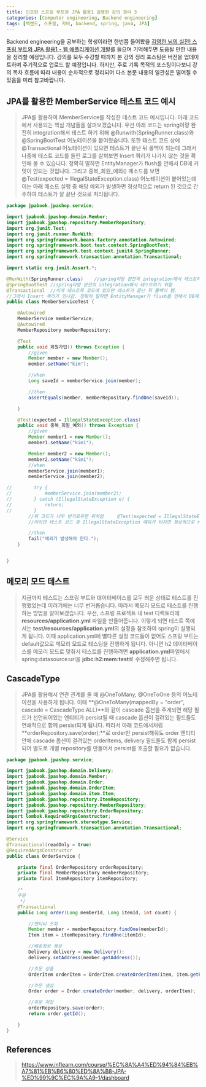 ```yaml
---
title: 인프런 스프링 부트와 JPA 활용1 김영한 강의 정리 3
categories: [Computer engineering, Backend engineering]
tags: [백엔드, 스프링, 자바, backend, spring, java, JPA]
---
```


Backend engineering을 공부하는 학생이라면 한번쯤 들어봤을 [김영한 님의 실전! 스프링 부트와 JPA 활용1 - 웹 애플리케이션 개발](https://www.inflearn.com/course/%EC%8A%A4%ED%94%84%EB%A7%81%EB%B6%80%ED%8A%B8-JPA-%ED%99%9C%EC%9A%A9-1/dashboard)를 들으며 기억해두면 도움될 만한 내용을 정리할 예정입니다. 강의를 모두 수강할 때까지 본 강의 정리 포스팅은 버전을 업데이트하며 주기적으로 업로드 할 예정입니다. 하지만, 주로 기록 목적의 포스팅이다보니 강의 목차 흐름에 따라 내용이 순차적으로 정리되어 다소 본문 내용의 일관성은 떨어질 수 있음을 미리 참고바랍니다. 

## JPA를 활용한 MemberService 테스트 코드 예시
> JPA를 활용하여 MemberService를 작성한 테스트 코드 예시입니다. 아래 코드에서 사용되는 핵심 개념들을 살펴보겠습니다. 우선 아래 코드는 spring이랑 완전히 integration해서 테스트 하기 위해 @Runwith(SpringRunner.class)와 @SpringBootTest 어노테이션을 붙여줬습니다. 또한 테스트 코드 상에 @Transactional 어노테이션이 있으면 테스트가 끝난 뒤 롤백이 되는데 그래서 나중에 테스트 코드를 돌린 로그를 살펴보면 Insert 쿼리가 나가지 않는 것을 확인해 볼 수 있습니다. 정확히 말하면 EntityManager가 flush를 안해서 DB에 커밋이 안되는 것입니다. 그리고 중복_회원_예외() 메소드를 보면 @Test(expected = IllegalStateException.class) 어노테이션이 붙어있는데 이는 아래 메소드 실행 중 해당 예외가 발생하면 정상적으로 return 된 것으로 간주하여 테스트가 잘 끝난 것으로 처리됩니다.   
   
```java
package jpabook.jpashop.service;

import jpabook.jpashop.domain.Member;
import jpabook.jpashop.repository.MemberRepository;
import org.junit.Test;
import org.junit.runner.RunWith;
import org.springframework.beans.factory.annotation.Autowired;
import org.springframework.boot.test.context.SpringBootTest;
import org.springframework.test.context.junit4.SpringRunner;
import org.springframework.transaction.annotation.Transactional;

import static org.junit.Assert.*;

@RunWith(SpringRunner.class)    //spring이랑 완전히 integration해서 테스트하기 위함
@SpringBootTest //spring이랑 완전히 integration해서 테스트하기 위함
@Transactional  //이게 테스트쪽 코드에 있으면 테스트가 끝난 뒤 롤백이 됌.
//그래서 Insert 쿼리가 안나감. 정확히 말하면 EntityManager가 flush를 안해서 DB에 커밋이 안되는 것이다.
public class MemberServiceTest {

    @Autowired
    MemberService memberService;
    @Autowired
    MemberRepository memberRepository;

    @Test
    public void 회원가입() throws Exception {
        //given
        Member member = new Member();
        member.setName("kim");

        //when
        Long saveId = memberService.join(member);

        //then
        assertEquals(member, memberRepository.findOne(saveId));

    }

    @Test(expected = IllegalStateException.class)
    public void 중복_회원_예외() throws Exception {
        //given
        Member member1 = new Member();
        member1.setName("kim1");

        Member member2 = new Member();
        member2.setName("kim1");
        //when
        memberService.join(member1);
        memberService.join(member2);

//        try {
//            memberService.join(member2);
//        } catch (IllegalStateException e) {
//            return;
//        }
        //위 코드가 너무 번거로우면 위처럼     @Test(expected = IllegalStateException.class)라고 작성해주면 된다.
        //이러면 테스트 코드 중 IllegalStateException 예외가 터지면 정상적으로 return되어 테스트가 잘 된 것으로 처리된다.

        //then
        fail("예외가 발생해야 한다.");
    }


}
```

## 메모리 모드 테스트
> 지금까지 테스트는 스프링 부트와 데이터베이스를 모두 띄운 상태로 테스트를 진행했었는데 이러기에는 너무 번거롭습니다. 따라서 메모리 모드로 테스트를 진행하는 방법을 알아보겠습니다. 우선, 스프링 프로젝트 내 test 디렉토리에 **resources/application.yml** 파일을 만들어줍니다. 이렇게 되면 테스트 쪽에서는 **test/resources/application.yml**의 설정을 참조하여 spring이 실행되게 됩니다. 이때 application.yml에 별다른 설정 코드들이 없어도 스프링 부트는 default값으로 메모리 모드로 테스팅을 진행하게 됩니다. 아니면 h2 데이터베이스를 메모리 모드로 맞춰서 테스트를 진행하려면 **application.yml**파일에서 spring:datasource:url을 **jdbc:h2:mem:test**로 수정해주면 됩니다.

## CascadeType
> JPA를 활용해서 연관 관계를 줄 때 @OneToMany, @OneToOne 등의 어노테이션을 사용하게 됩니다. 이때 **@OneToMany(mappedBy = "order", cascade = CascadeType.ALL)**와 같이 cascade 옵션을 주게되면 해당 필드가 선언되어있는 엔티티가 persist될 때 cascade 옵션이 걸려있는 필드들도 연쇄적으로 함께 persist되게 됩니다. 따라서 아래 코드에서처럼 **orderRepository.save(order);**로 order만 persist해줘도 order 엔티티 안에 cascade 옵션이 걸려있는 orderItems, delivery 필드들도 함께 persist되어 별도로 개별 repository를 만들어서 persist를 호출할 필요가 없습니다.   
   
```java
package jpabook.jpashop.service;

import jpabook.jpashop.domain.Delivery;
import jpabook.jpashop.domain.Member;
import jpabook.jpashop.domain.Order;
import jpabook.jpashop.domain.OrderItem;
import jpabook.jpashop.domain.item.Item;
import jpabook.jpashop.repository.ItemRepository;
import jpabook.jpashop.repository.MemberRepository;
import jpabook.jpashop.repository.OrderRepository;
import lombok.RequiredArgsConstructor;
import org.springframework.stereotype.Service;
import org.springframework.transaction.annotation.Transactional;

@Service
@Transactional(readOnly = true)
@RequiredArgsConstructor
public class OrderService {

    private final OrderRepository orderRepository;
    private final MemberRepository memberRepository;
    private final ItemRepository itemRepository;

    /*
    주문
     */
    @Transactional
    public Long order(Long memberId, Long itemId, int count) {

        //엔티티 조회
        Member member = memberRepository.findOne(memberId);
        Item item = itemRepository.findOne(itemId);

        //배송정보 생성
        Delivery delivery = new Delivery();
        delivery.setAddress(member.getAddress());

        //주문 상품
        OrderItem orderItem = OrderItem.createOrderItem(item, item.getPrice(), count);

        //주문 생성
        Order order = Order.createOrder(member, delivery, orderItem);

        //주문 저장
        orderRepository.save(order);
        return order.getId();

    }
}
```

## References
> https://www.inflearn.com/course/%EC%8A%A4%ED%94%84%EB%A7%81%EB%B6%80%ED%8A%B8-JPA-%ED%99%9C%EC%9A%A9-1/dashboard